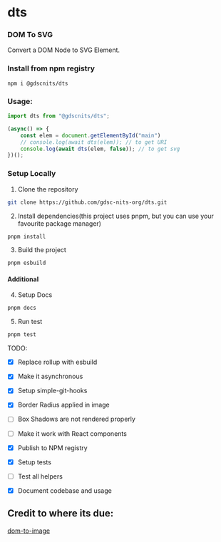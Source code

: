 # dts
### DOM To SVG

Convert a DOM Node to SVG Element.

### Install from npm registry

```console
npm i @gdscnits/dts
```

### Usage:

```js
import dts from "@gdscnits/dts";

(async() => {
    const elem = document.getElementById("main")
    // console.log(await dts(elem)); // to get URI
    console.log(await dts(elem, false)); // to get svg
})();
```

### Setup Locally
1. Clone the repository
```sh
git clone https://github.com/gdsc-nits-org/dts.git
```
2. Install dependencies(this project uses pnpm, but you can use your favourite package manager)
```sh
pnpm install
```
3. Build the project
```sh
pnpm esbuild
```

#### Additional
4. Setup Docs
```sh
pnpm docs
```
5. Run test
```sh
pnpm test
```

TODO:

- [x] Replace rollup with esbuild
- [x] Make it asynchronous
- [x] Setup simple-git-hooks
- [x] Border Radius applied in image
- [ ] Box Shadows are not rendered properly
- [ ] Make it work with React components
- [x] Publish to NPM registry
- [x] Setup tests
- [ ] Test all helpers
- [x] Document codebase and usage


## Credit to where its due:
[dom-to-image](https://github.com/tsayen/dom-to-image)